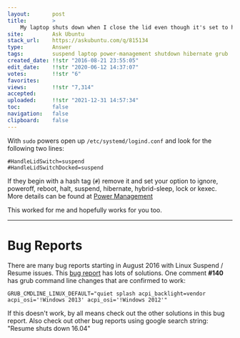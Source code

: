 ```yaml
---
layout:       post
title:        >
    My laptop shuts down when I close the lid even though it's set to hibernate
site:         Ask Ubuntu
stack_url:    https://askubuntu.com/q/815134
type:         Answer
tags:         suspend laptop power-management shutdown hibernate grub
created_date: !!str "2016-08-21 23:55:05"
edit_date:    !!str "2020-06-12 14:37:07"
votes:        !!str "6"
favorites:    
views:        !!str "7,314"
accepted:     
uploaded:     !!str "2021-12-31 14:57:34"
toc:          false
navigation:   false
clipboard:    false
---
```


With `sudo` powers open up `/etc/systemd/logind.conf` and look for the following two lines:

``` 
#HandleLidSwitch=suspend
#HandleLidSwitchDocked=suspend

```

If they begin with a hash tag (`#`) remove it and set your option to ignore, poweroff, reboot, halt, suspend, hibernate, hybrid-sleep, lock or kexec. More details can be found at [Power Management][1]

This worked for me and hopefully works for you too.


----------

# Bug Reports

There are many bug reports starting in August 2016 with Linux Suspend / Resume issues. This [bug report][2] has lots of solutions. One comment **#140** has grub command line changes that are confirmed to work:

``` 
GRUB_CMDLINE_LINUX_DEFAULT="quiet splash acpi_backlight=vendor acpi_osi='!Windows 2013' acpi_osi='!Windows 2012'"

```

If this doesn't work, by all means check out the other solutions in this bug report. Also check out other bug reports using google search string: "Resume shuts down 16.04"



  [1]: https://wiki.archlinux.org/index.php/Power_management
  [2]: https://bugs.launchpad.net/ubuntu/+source/linux/+bug/1566302
